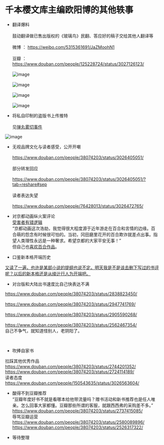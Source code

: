 千本樱文库主编欧阳博的其他轶事
===


* 翻译爆料  <br>  
鼓动翻译做已售出版权的《玻璃鸟》民翻、答应好的稿子交给其他人翻译等  <br>  
微博 ： https://weibo.com/5315361691/JaZMoohN1  <br>  
豆瓣 ： https://www.douban.com/people/125228724/status/3027126123/  <br>  
![image](https://img3.doubanio.com/view/status/l/public/87b8e7e11675c5d.webp)  <br>  
![image](https://img9.doubanio.com/view/status/l/public/a48ec8fe184def6.webp)  <br>  
![image](https://img3.doubanio.com/view/status/l/public/fb6f9733c5eba82.webp)  <br>  
![image](https://img9.doubanio.com/view/status/l/public/733eb7523f30085.webp)  <br>  

* 将私自印制的盗版书上传推特<br>  
见[弹丸雾切事件](https://github.com/qbywksb/qianbenyingwenku/blob/master/content07.md "没过河，先拆桥")  <br>  

![image](https://img3.doubanio.com/view/thing_review/l/public/4822903.webp)  <br>  

* 无视品牌文化与读者感受，公开开嘲 <br>  
https://www.douban.com/people/38074203/status/3026405051/ <br>  
部分转发回应 <br>  
https://www.douban.com/people/38074203/status/3026405051/?tab=reshare#sep <br>  
读者表达失望  <br>  
https://www.douban.com/people/76428013/status/3026472765/ <br>  

* 对京都动画纵火案评论<br> 
[受害者有错逻辑](https://www.douban.com/people/38074203/status/2561490180/)<br> 
“京都动画这次浩劫，我觉得很大程度源于近年游走在百合和言情的边缘。百合萌的怨念有时候很可怕的。当初，冈田磨里花开的百合欺诈就差点出事。指望人类理性永远是一种奢求。希望京都的大家平安无事！”<br> 
但自己也[喜欢百合作品](https://www.douban.com/people/38074203/status/2694839208/)。<br> 

* 口鉴新本格开端历史<br>  

[又读了一遍，也许是某部小说的提纲也说不定。明天我是不是该去删下写过的书评呢？以后的新本格还是从绫辻行人为开端吧。](https://www.douban.com/people/38074203/status/2985749766/)<br>  

* 对台版和大陆出书速度比自己快表达不满<br>  

https://www.douban.com/people/38074203/status/2838823450/<br>  
https://www.douban.com/people/38074203/status/2947741769/<br>  
https://www.douban.com/people/38074203/status/2905590268/<br>  
https://www.douban.com/people/38074203/status/2562467354/<br> 
自己不争气，就知道怪别人，老阴阳了。<br>  

<br>  

* 吹捧自家书<br> 

拉踩其他优秀作品<br> 
https://www.douban.com/people/38074203/status/2744201352/<br> 
https://www.douban.com/people/38074203/status/2724114189/<br> 
读者态度<br> 
https://www.douban.com/people/150543635/status/3026563604/<br> 

* 酸得不到豆瓣推荐<br> 
“豆瓣年度好书不就是看哪本给他带流量吗？赠书活动和新书推荐也是任人唯亲。怎么回事大家都懂。豆瓣那些所谓的客服，就跟西西弗的采购差不多。”<br> 
https://www.douban.com/people/38074203/status/2737415085/<br> 
辱骂豆瓣运营<br> 
https://www.douban.com/people/38074203/status/2580089896/<br> 
https://www.douban.com/people/38074203/status/2526317322/<br> 



* 等待整理<br>  
